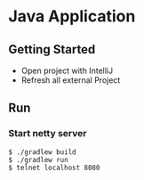 # Java Application

## Getting Started
* Open project with IntelliJ
* Refresh all external Project

## Run
### Start netty server
    $ ./gradlew build
    $ ./gradlew run
    $ telnet localhost 8080
